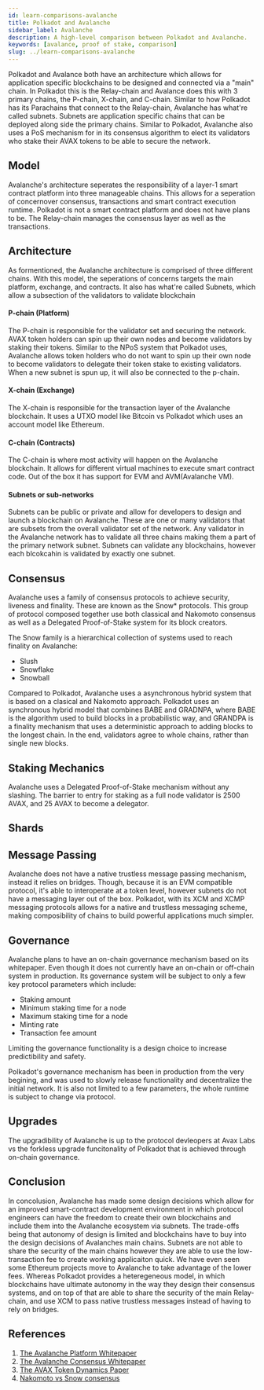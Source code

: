 ```yaml
---
id: learn-comparisons-avalanche
title: Polkadot and Avalanche
sidebar_label: Avalanche
description: A high-level comparison between Polkadot and Avalanche.
keywords: [avalance, proof of stake, comparison]
slug: ../learn-comparisons-avalanche
---
```


<!-- TODO: Add links -->

Polkadot and Avalance both have an architecture which allows for application specific blockchains to be designed and connected via a "main" chain. In Polkadot this is the Relay-chain and Avalance does this with 3 primary chains, the P-chain, X-chain, and C-chain. Similar to how Polkadot has its Parachains that connect to the Relay-chain, Avalanche has what're called subnets. Subnets are application specific chains that can be deployed along side the primary chains. Similar to Polkadot, Avalanche also uses a PoS mechanism for in its consensus algorithm to elect its validators who stake their AVAX tokens to be able to secure the network.

## Model

Avalanche's architecture seperates the responsibility of a layer-1 smart contract platform into three manageable chains. This allows for a seperation of concernover consensus, transactions and smart contract execution runtime. Polkadot is not a smart contract platform and does not have plans to be. The Relay-chain manages the consensus layer as well as the transactions.

## Architecture

As formentioned, the Avalanche architecture is comprised of three different chains. With this model, the seperations of concerns targets the main platform, exchange, and contracts. It also has what're called Subnets, which allow a subsection of the validators to validate blockchain

#### P-chain (Platform)

The P-chain is responsible for the validator set and securing the network. AVAX token holders can spin up their own nodes and become validators by staking their tokens. Similar to the NPoS system that Polkadot uses, Avalanche allows token holders who do not want to spin up their own node to become validators to delegate their token stake to existing validators. When a new subnet is spun up, it will also be connected to the p-chain. 

<!-- TODO: do subnet validators also have to validate the p-chain? In Polkadot collators do not have to do this, but they do have to sync with the relay chain effectively running a relay chain node on their machine. -->

#### X-chain (Exchange)

The X-chain is responsible for the transaction layer of the Avalanche blockchain. It uses a UTXO model like Bitcoin vs Polkadot which uses an account model like Ethereum.

<!-- TODO: Figure out what a Directed Acyclyc Graph (DAG) is in accordance to a linear blockchain. And state the different in the Polkadot model -->

#### C-chain (Contracts)

The C-chain is where most activity will happen on the Avalanche blockchain. It allows for different virtual machines to execute smart contract code. Out of the box it has support for EVM and AVM(Avalanche VM). 

#### Subnets or sub-networks

Subnets can be public or private and allow for developers to design and launch a blockchain on Avalanche. These are one or many validators that are subsets from the overall validator set of the network. Any validator in the Avalanche network has to validate all three chains making them a part of the primary network subnet. Subnets can validate any blockchains, however each blcokcahin is validated by exactly one subnet. 

<!-- TODO: How different is this model from the parachain model? Do subnets also have to use the avalanche consensus model? They have a choice of VM but do they of consensus? -->

## Consensus 

<!-- TODO: Dig into each Snow protocol in detail -->

Avalanche uses a family of consensus protocols to achieve security, liveness and finality. These are known as the Snow* protocols. This group of protocol composed together use both classical and Nakomoto consensus as well as a Delegated Proof-of-Stake system for its block creators.

The Snow family is a hierarchical collection of systems used to reach finality on Avalanche:

- Slush
- Snowflake
- Snowball


Compared to Polkadot, Avalanche uses a asynchronous hybrid system that is based on a clasical and Nakomoto approach. Polkadot uses an synchronous hybrid model that combines BABE and GRADNPA, where BABE is the algorithm used to build blocks in a probabilistic way, and GRANDPA is a finality mechanism that uses a deterministic approach to adding blocks to the longest chain. In the end, validators agree to whole chains, rather than single new blocks.

## Staking Mechanics

<!-- TODO: Add Polkadot comparison to become a validator and nominator -->

Avalanche uses a Delegated Proof-of-Stake mechanism without any slashing. The barrier to entry for staking as a full node validator is 2500 AVAX, and 25 AVAX to become a delegator. 

## Shards

<!-- TODO: Add sharding comparison... this will mainly be subnets vs parachains -->

## Message Passing

Avalanche does not have a native trustless message passing mechanism, instead it relies on bridges. Though, because it is an EVM compatible protocol, it's able to interoperate at a token level, however subnets do not have a messaging layer out of the box. Polkadot, with its XCM and XCMP messaging protocols allows for a native and trustless messaging scheme, making composibility of chains to build powerful applications much simpler.

## Governance
<!-- 
TODO: Add definitions to each key parameter that is subject to change via governance -->

Avalanche plans to have an on-chain governance mechanism based on its whitepaper. Even though it does not currently have an on-chain or off-chain system in production. Its governance system will be subject to only a few key protocol parameters which include:

- Staking amount
- Minimum staking time for a node
- Maximum staking time for a node
- Minting rate
- Transaction fee amount

Limiting the governance functionality is a design choice to increase predictibility and safety.

Polkadot's governance mechanism has been in production from the very begining, and was used to slowly release functionality and decentralize the initial network. It is also not limited to a few parameters, the whole runtime is subject to change via protocol.

## Upgrades

The upgradibility of Avalanche is up to the protocol devleopers at Avax Labs vs the forkless upgrade funcitonality of Polkadot that is achieved through on-chain governance.

## Conclusion

In concolusion, Avalanche has made some design decisions which allow for an improved smart-contract development environment in which protocol engineers can have the freedom to create their own blockchains and include them into the Avalanche ecosystem via subnets. The trade-offs being that autonomy of design is limited and blockchains have to buy into the design decisions of Avalanches main chains. Subnets are not able to share the security of the main chains however they are able to use the low-transaction fee to create working applicaiton quick. We have even seen some Ethereum projects move to Avalanche to take advantage of the lower fees. Whereas Polkadot provides a heteregeneous model, in which blockchains have ultimate autonomy in the way they design their consensus systems, and on top of that are able to share the security of the main Relay-chain, and use XCM to pass native trustless messages instead of having to rely on bridges.

## References

1. [The Avalanche Platform Whitepaper](https://assets.website-files.com/5d80307810123f5ffbb34d6e/6008d7bbf8b10d1eb01e7e16_Avalanche%20Platform%20Whitepaper.pdf)
2. [The Avalanche Consensus Whitepaper](https://assets.website-files.com/5d80307810123f5ffbb34d6e/6009805681b416f34dcae012_Avalanche%20Consensus%20Whitepaper.pdf)
1. [The AVAX Token Dynamics Paper](https://assets.website-files.com/5d80307810123f5ffbb34d6e/6008d7bc56430d6b8792b8d1_Avalanche%20Native%20Token%20Dynamics.pdf)
1. [Nakomoto vs Snow consensus](https://gyuho.dev/nakamoto-bitcoin-vs-snow-avalanche-consensus.html#what-is-snow-consensus)


